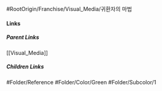 #RootOrigin/Franchise/Visual_Media/귀환자의 마법
#### Links
##### Parent Links
[[Visual_Media]]
##### Children Links
#Folder/Reference
#Folder/Color/Green
#Folder/Subcolor/1
